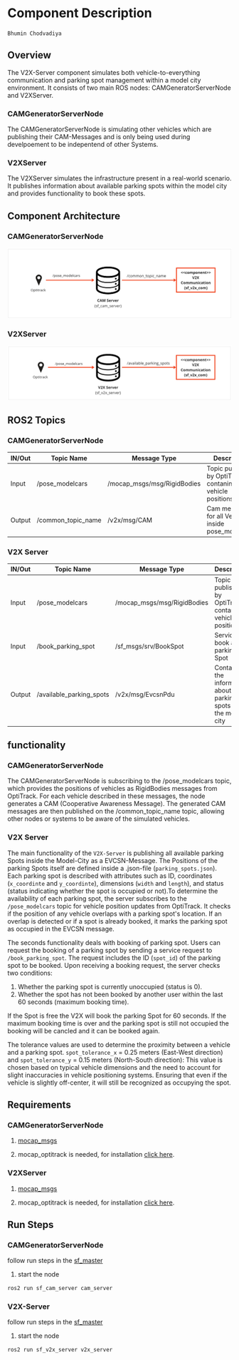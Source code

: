 # Component Description

`Bhumin Chodvadiya`

## Overview

The V2X-Server component simulates both vehicle-to-everything communication and parking spot management within a model city environment. It consists of two main ROS nodes: CAMGeneratorServerNode and V2XServer.

### CAMGeneratorServerNode
The CAMGeneratorServerNode is simulating other vehicles which are publishing their CAM-Messages and is only being used during develpoement to be indepentend of other Systems.

### V2XServer
The V2XServer simulates the infrastructure present in a real-world scenario. It publishes information about available parking spots within the model city and provides functionality to book these spots.

## Component Architecture

### CAMGeneratorServerNode
![Architecture of the V2X-Server](resource/cam_server.png)

### V2XServer
![Architecture of the V2X-Server](resource/v2x_server.png)

## ROS2 Topics

### CAMGeneratorServerNode

| IN/Out | Topic Name                     | Message Type                     | Description                                              |
|--------|--------------------------------|----------------------------------|----------------------------------------------------------|
| Input  | /pose_modelcars                | /mocap_msgs/msg/RigidBodies      | Topic published by OptiTrack contaning vehicle positions |
| Output | /common_topic_name               | /v2x/msg/CAM                     | Cam message for all Vehicles inside pose_modelcars       |

### V2X Server

| IN/Out | Topic Name                     | Message Type                     | Description                                                            |
|--------|--------------------------------|----------------------------------|------------------------------------------------------------------------|
| Input  | /pose_modelcars                | /mocap_msgs/msg/RigidBodies      | Topic published by OptiTrack contaning vehicle positions               |
| Input  | /book_parking_spot             | /sf_msgs/srv/BookSpot            | Service to book a parking Spot                                         |
| Output | /available_parking_spots       | /v2x/msg/EvcsnPdu                | Containg the information about all parking spots inside the model city |
 
## functionality

### CAMGeneratorServerNode
The CAMGeneratorServerNode is subscribing to the /pose_modelcars topic, which provides the positions of vehicles as RigidBodies messages from OptiTrack. For each vehicle described in these messages, the node generates a CAM (Cooperative Awareness Message). The generated CAM messages are then published on the /common_topic_name topic, allowing other nodes or systems to be aware of the simulated vehicles. 

### V2X Server
The main functionality of the `V2X-Server` is publishing all available parking Spots inside the Model-City as a EVCSN-Message. The Positions of the parking Spots itself are defined inside a .json-file (`parking_spots.json`). Each parking spot is described with attributes such as ID, coordinates (`x_coordinte` and `y_coordinte`), dimensions (`width` and `length`), and status (status indicating whether the spot is occupied or not).To determine the availability of each parking spot, the server subscribes to the `/pose_modelcars` topic for vehicle position updates from OptiTrack. It checks if the position of any vehicle overlaps with a parking spot's location. If an overlap is detected or if a spot is already booked, it marks the parking spot as occupied in the EVCSN message.

The seconds functionality deals with booking of parking spot. Users can request the booking of a parking spot by sending a service request to `/book_parking_spot`. The request includes the ID (`spot_id`) of the parking spot to be booked. Upon receiving a booking request, the server checks two conditions:
   1. Whether the parking spot is currently unoccupied (status is 0).
   2. Whether the spot has not been booked by another user within the last 60 seconds (maximum booking time).

If the Spot is free the V2X will book the parking Spot for 60 seconds. If the maximum booking time is over and the parking spot is still not occupied the booking will be cancled and it can be booked again.

The tolerance values are used to determine the proximity between a vehicle and a parking spot.
`spot_tolerance_x` = 0.25 meters (East-West direction) and `spot_tolerance_y` = 0.15 meters (North-South direction): This value is chosen based on typical vehicle dimensions and the need to account for slight inaccuracies in vehicle positioning systems. Ensuring that even if the vehicle is slightly off-center, it will still be recognized as occupying the spot. 

## Requirements

### CAMGeneratorServerNode

1. [mocap_msgs](https://git.hs-coburg.de/pau5849s/mocap_msgs.git) 

2. mocap_optitrack is needed, for installation [click here](https://github.com/ros-drivers/mocap_optitrack).

### V2XServer

1. [mocap_msgs](https://git.hs-coburg.de/pau5849s/mocap_msgs.git) 

2. mocap_optitrack is needed, for installation [click here](https://github.com/ros-drivers/mocap_optitrack).

## Run Steps

### CAMGeneratorServerNode

follow run steps in the [sf_master](https://github.com/Team-SpotFinder/sf_master.git)

1. start the node
```bash
ros2 run sf_cam_server cam_server
```

### V2X-Server

follow run steps in the [sf_master](https://github.com/Team-SpotFinder/sf_master.git)

1. start the node
```bash
ros2 run sf_v2x_server v2x_server
```
